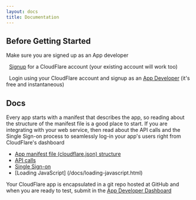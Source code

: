 ```yaml
---
layout: docs
title: Documentation
---
```


## Before Getting Started

Make sure you are signed up as an App developer

<p><span class="glyphicon glyphicon-check"></span> &nbsp; <a href="https://www.cloudflare.com/sign-up" target="_blank">Signup</a> for a CloudFlare account (your existing account will work too)</p>
<p><span class="glyphicon glyphicon-check"></span> &nbsp; Login using your CloudFlare account and signup as an <a href="https://www.cloudflare.com/app-signup" target="_blank">App Developer</a> (it's free and instantaneous)
</p>

## Docs

Every app starts with a manifest that describes the app, so reading about the structure of the manifest file is a good place to start. If you are integrating with your web service, then read about the API calls and the Single Sign-on process to seamlessly log-in your app's users right from CloudFlare's dashboard

* [App manifest file (cloudflare.json) structure](/docs/cloudflare-json.html)
* [API calls](/docs/api-calls.html)
* [Single Sign-on](/docs/single-sign-on.html)
* [Loading JavaScript] (/docs/loading-javascript.html)

Your CloudFlare app is encapsulated in a git repo hosted at GitHub and when you are ready to test, submit in the [App Developer Dashboard](https://www.cloudflare.com/app-signup)